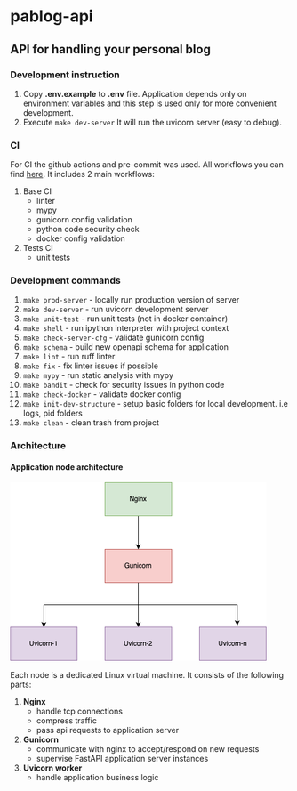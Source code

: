 # pablog-api

## API for handling your personal blog

### Development instruction

1) Copy **.env.example** to **.env** file. Application depends only on environment variables and this step is used
only for more convenient development.
2) Execute ```make dev-server``` It will run the uvicorn server (easy to debug).


### CI

For CI the github actions and pre-commit was used. All workflows you can find [here](https://github.com/paveleroshkinweb/pablog-api/tree/main/.github/workflows).
It includes 2 main workflows:
1) Base CI 
   * linter
   * mypy
   * gunicorn config validation
   * python code security check
   * docker config validation
2) Tests CI
   * unit tests


### Development commands
1) ```make prod-server``` - locally run production version of server
2) ```make dev-server``` - run uvicorn development server
3) ```make unit-test``` - run unit tests (not in docker container)
4) ```make shell``` - run ipython interpreter with project context
5) ```make check-server-cfg``` - validate gunicorn config
6) ```make schema``` - build new openapi schema for application
7) ```make lint``` - run ruff linter
8) ```make fix``` - fix linter issues if possible
9) ```make mypy``` - run static analysis with mypy
10) ```make bandit``` - check for security issues in python code
11) ```make check-docker``` - validate docker config
12) ```make init-dev-structure``` - setup basic folders for local development. i.e logs, pid folders
13) ```make clean``` - clean trash from project


### Architecture

#### Application node architecture

![Node structure img](https://github.com/paveleroshkinweb/pablog-api/blob/main/docs/architecture/img/node.drawio.png)

Each node is a dedicated Linux virtual machine. It consists of the following parts:
1) **Nginx**
   * handle tcp connections
   * compress traffic
   * pass api requests to application server
2) **Gunicorn**
   * communicate with nginx to accept/respond on new requests
   * supervise FastAPI application server instances
3) **Uvicorn worker**
   * handle application business logic
